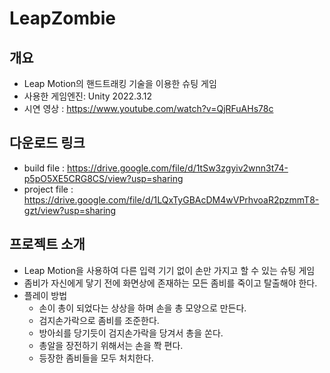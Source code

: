 # LeapZombie

## 개요
* Leap Motion의 핸드트래킹 기술을 이용한 슈팅 게임
* 사용한 게임엔진: Unity 2022.3.12
* 시연 영상 : https://www.youtube.com/watch?v=QjRFuAHs78c

## 다운로드 링크
* build file : https://drive.google.com/file/d/1tSw3zgyiv2wnn3t74-p5pO5XE5CRG8CS/view?usp=sharing
* project file : https://drive.google.com/file/d/1LQxTyGBAcDM4wVPrhvoaR2pzmmT8-gzt/view?usp=sharing
  
## 프로젝트 소개
* Leap Motion을 사용하여 다른 입력 기기 없이 손만 가지고 할 수 있는 슈팅 게임
* 좀비가 자신에게 닿기 전에 화면상에 존재하는 모든 좀비를 죽이고 탈출해야 한다.
* 플레이 방법
  * 손이 총이 되었다는 상상을 하며 손을 총 모양으로 만든다.
  * 검지손가락으로 좀비를 조준한다.
  * 방아쇠를 당기듯이 검지손가락을 당겨서 총을 쏜다.
  * 총알을 장전하기 위해서는 손을 쫙 편다.
  * 등장한 좀비들을 모두 처치한다.

